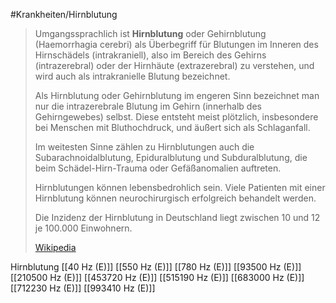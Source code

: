 #Krankheiten/Hirnblutung
> Umgangssprachlich ist **Hirnblutung** oder Gehirnblutung (Haemorrhagia cerebri) als Überbegriff für Blutungen im Inneren des Hirnschädels (intrakraniell), also im Bereich des Gehirns (intrazerebral) oder der Hirnhäute (extrazerebral) zu verstehen, und wird auch als intrakranielle Blutung bezeichnet.
>
> Als Hirnblutung oder Gehirnblutung im engeren Sinn bezeichnet man nur die intrazerebrale Blutung im Gehirn (innerhalb des Gehirngewebes) selbst. Diese entsteht meist plötzlich, insbesondere bei Menschen mit Bluthochdruck, und äußert sich als Schlaganfall.
>
> Im weitesten Sinne zählen zu Hirnblutungen auch die Subarachnoidalblutung, Epiduralblutung und Subduralblutung, die beim Schädel-Hirn-Trauma oder Gefäßanomalien auftreten.
>
> Hirnblutungen können lebensbedrohlich sein. Viele Patienten mit einer Hirnblutung können neurochirurgisch erfolgreich behandelt werden.
>
> Die Inzidenz der Hirnblutung in Deutschland liegt zwischen 10 und 12 je 100.000 Einwohnern.
>
> [Wikipedia](https://de.wikipedia.org/wiki/Hirnblutung)

Hirnblutung
[[40 Hz (E)]]
[[550 Hz (E)]]
[[780 Hz (E)]]
[[93500 Hz (E)]]
[[210500 Hz (E)]]
[[453720 Hz (E)]]
[[515190 Hz (E)]]
[[683000 Hz (E)]]
[[712230 Hz (E)]]
[[993410 Hz (E)]]
